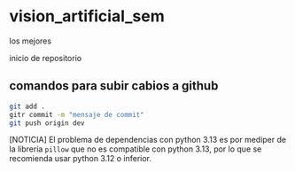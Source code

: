# vision_artificial_sem

los mejores

inicio de repositorio

## comandos para subir cabios a github

```bash
git add .
gitr commit -m "mensaje de commit"
git push origin dev
```

[NOTICIA] El problema de dependencias con python 3.13 es por mediper de la librería `pillow` que no es compatible con python 3.13, por lo que se recomienda usar python 3.12 o inferior.
